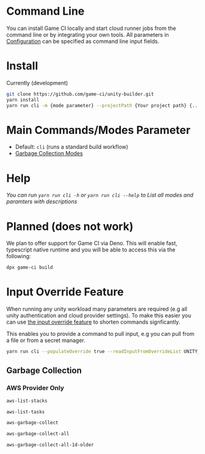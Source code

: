 # Command Line

You can install Game CI locally and start cloud runner jobs from the command line or by integrating your own tools. All parameters in [Configuration](configuration) can be specified as command line input fields.

# Install

Currently (development)

```bash
git clone https://github.com/game-ci/unity-builder.git
yarn install
yarn run cli -m {mode parameter} --projectPath {Your project path} {... other command line parameters}
```

# Main Commands/Modes Parameter
- Default: `cli` (runs a standard build workflow)
- [Garbage Collection Modes](#garbage-collection)

# Help
_You can run `yarn run cli -h` or `yarn run cli --help` to List all modes and paramters with descriptions_

# Planned (does not work)
We plan to offer support for Game CI via Deno. This will enable fast, typescript native runtime and you will be able to access this via the following:
```bash
dpx game-ci build
```

# Input Override Feature

When running any unity workload many parameters are required (e.g all unity authentication and cloud provider settings). To make this easier you can use [the input override feature](advanced-topics/input-override#example) to shorten commands signficantly. 

This enables you to provide a command to pull input, e.g you can pull from a file or from a secret manager.

```bash
yarn run cli --populateOverride true --readInputFromOverrideList UNITY_EMAIL,UNITY_SERIAL,UNITY_PASSWORD --readInputOverrideCommand="gcloud secrets versions access 1 --secret=\"{0}\""
```


## Garbage Collection
### AWS Provider Only
```bash
aws-list-stacks
```
```bash
aws-list-tasks
```
```bash
aws-garbage-collect
```
```bash
aws-garbage-collect-all
```
```bash
aws-garbage-collect-all-1d-older
```
